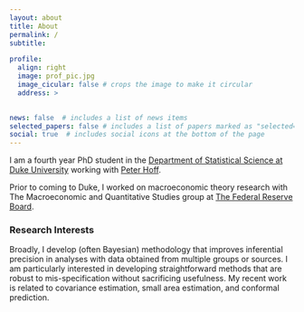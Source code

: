 ```yaml
---
layout: about
title: About
permalink: /
subtitle: 

profile:
  align: right
  image: prof_pic.jpg
  image_cicular: false # crops the image to make it circular
  address: >
    

news: false  # includes a list of news items
selected_papers: false # includes a list of papers marked as "selected={true}"
social: true  # includes social icons at the bottom of the page
---
```


I am a fourth year PhD student in the [Department of Statistical Science at Duke University](http://stat.duke.edu) working with [Peter Hoff](http://pdhoff.github.io).

Prior to coming to Duke, I worked on macroeconomic theory research with The Macroeconomic and Quantitative Studies group at [The Federal Reserve Board](http://federalreserve.gov).

<h3> Research Interests </h3>

Broadly, I develop (often Bayesian) methodology that improves inferential precision in analyses with data obtained from multiple groups or sources. I am particularly interested in developing straightforward methods that are robust to mis-specification without sacrificing usefulness. My recent work is related to covariance estimation, small area estimation, and conformal prediction.
